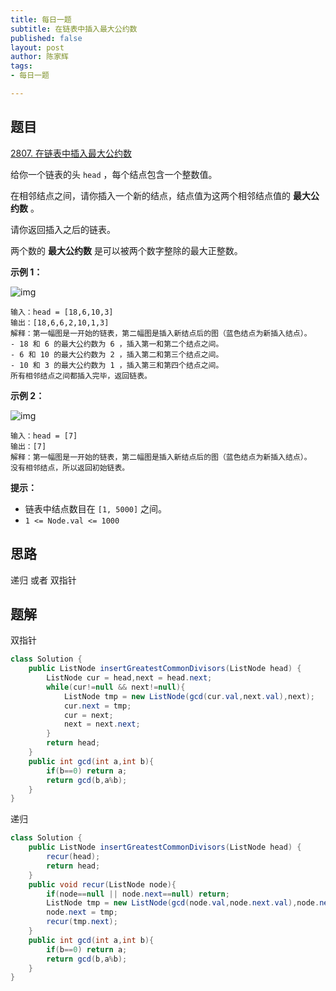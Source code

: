 ```yaml
---
title: 每日一题
subtitle: 在链表中插入最大公约数
published: false
layout: post
author: 陈家辉
tags:
- 每日一题

---
```


## 题目

[2807. 在链表中插入最大公约数](https://leetcode.cn/problems/insert-greatest-common-divisors-in-linked-list/)

给你一个链表的头 `head` ，每个结点包含一个整数值。

在相邻结点之间，请你插入一个新的结点，结点值为这两个相邻结点值的 **最大公约数** 。

请你返回插入之后的链表。

两个数的 **最大公约数** 是可以被两个数字整除的最大正整数。

 

**示例 1：**

![img](https://assets.leetcode.com/uploads/2023/07/18/ex1_copy.png)

```
输入：head = [18,6,10,3]
输出：[18,6,6,2,10,1,3]
解释：第一幅图是一开始的链表，第二幅图是插入新结点后的图（蓝色结点为新插入结点）。
- 18 和 6 的最大公约数为 6 ，插入第一和第二个结点之间。
- 6 和 10 的最大公约数为 2 ，插入第二和第三个结点之间。
- 10 和 3 的最大公约数为 1 ，插入第三和第四个结点之间。
所有相邻结点之间都插入完毕，返回链表。
```

**示例 2：**

![img](https://assets.leetcode.com/uploads/2023/07/18/ex2_copy1.png)

```
输入：head = [7]
输出：[7]
解释：第一幅图是一开始的链表，第二幅图是插入新结点后的图（蓝色结点为新插入结点）。
没有相邻结点，所以返回初始链表。
```

 

**提示：**

- 链表中结点数目在 `[1, 5000]` 之间。
- `1 <= Node.val <= 1000`

## 思路

递归 或者 双指针

## 题解

双指针

```java
class Solution {
    public ListNode insertGreatestCommonDivisors(ListNode head) {
        ListNode cur = head,next = head.next;
        while(cur!=null && next!=null){
            ListNode tmp = new ListNode(gcd(cur.val,next.val),next);
            cur.next = tmp;
            cur = next;
            next = next.next;
        }
        return head;
    }
    public int gcd(int a,int b){
        if(b==0) return a;
        return gcd(b,a%b);
    }
}
```

递归

```java
class Solution {
    public ListNode insertGreatestCommonDivisors(ListNode head) {
        recur(head);
        return head;
    }
    public void recur(ListNode node){
        if(node==null || node.next==null) return;
        ListNode tmp = new ListNode(gcd(node.val,node.next.val),node.next);
        node.next = tmp;
        recur(tmp.next);
    }
    public int gcd(int a,int b){
        if(b==0) return a;
        return gcd(b,a%b);
    }
}
```

